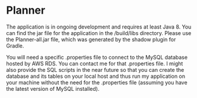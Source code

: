 # Planner

The application is in ongoing development and requires at least Java 8. You can find the jar file for the application in the /build/libs directory. Please use the Planner-all.jar file, which was generated by the shadow plugin for Gradle.

You will need a specific .properties file to connect to the MySQL database hosted by AWS RDS. You can contact me for that .properties file. I might also provide the SQL scripts in the near future so that you can create the database and its tables on your local host and thus run my application on your machine without the need for the .properties file (assuming you have the latest version of MySQL installed).
